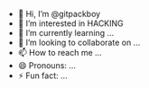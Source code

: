 - 👋 Hi, I’m @gitpackboy
- 👀 I’m interested in HACKING
- 🌱 I’m currently learning ...
- 💞️ I’m looking to collaborate on ...
- 📫 How to reach me ...
- 😄 Pronouns: ...
- ⚡ Fun fact: ...

<!---
gitpackboy/gitpackboy is a ✨ special ✨ repository because its `README.md` (this file) appears on your GitHub profile.
You can click the Preview link to take a look at your changes.
--->
